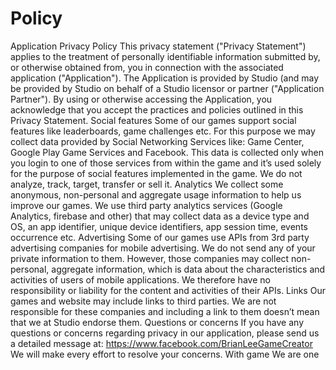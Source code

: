 # Policy
Application Privacy Policy This privacy statement ("Privacy Statement") applies to the treatment of personally identifiable information submitted by, or otherwise obtained from, you in connection with the associated application ("Application"). The Application is provided by Studio (and may be provided by Studio on behalf of a Studio licensor or partner ("Application Partner"). By using or otherwise accessing the Application, you acknowledge that you accept the practices and policies outlined in this Privacy Statement. Social features Some of our games support social features like leaderboards, game challenges etc. For this purpose we may collect data provided by Social Networking Services like: Game Center, Google Play Game Services and Facebook. This data is collected only when you login to one of those services from within the game and it’s used solely for the purpose of social features implemented in the game. We do not analyze, track, target, transfer or sell it. Analytics We collect some anonymous, non-personal and aggregate usage information to help us improve our games. We use third party analytics services (Google Analytics, firebase and other) that may collect data as a device type and OS, an app identifier, unique device identifiers, app session time, events occurrence etc. Advertising Some of our games use APIs from 3rd party advertising companies for mobile advertising. We do not send any of your private information to them. However, those companies may collect non-personal, aggregate information, which is data about the characteristics and activities of users of mobile applications. We therefore have no responsibility or liability for the content and activities of their APIs. Links Our games and website may include links to third parties. We are not responsible for these companies and including a link to them doesn’t mean that we at Studio endorse them. Questions or concerns If you have any questions or concerns regarding privacy in our application, please send us a detailed message at: https://www.facebook.com/BrianLeeGameCreator We will make every effort to resolve your concerns. With game We are one
